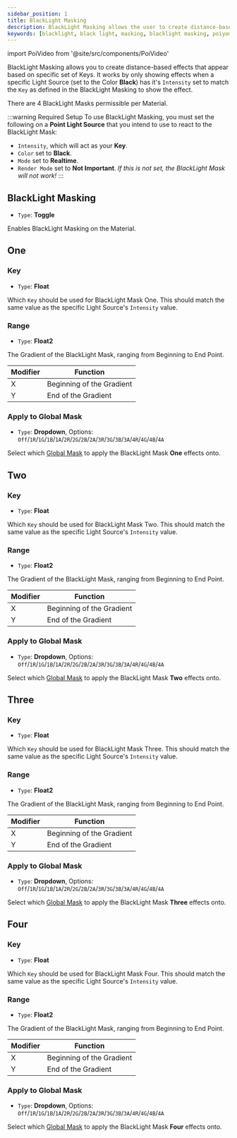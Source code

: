 ```yaml
---
sidebar_position: 1
title: BlackLight Masking
description: BlackLight Masking allows the user to create distance-based effects from Light Sources.
keywords: [blacklight, black light, masking, blacklight masking, poiyomi, shader]
---
```

import PoiVideo from '@site/src/components/PoiVideo'

<!--
EDITOR'S NOTE: This page was written based on an old Tutorial Video by Poiyomi. Some information may not be totally accurate as this module has completely changed since then. -BluWizard10
-->

BlackLight Masking allows you to create distance-based effects that appear based on specific set of Keys. It works by only showing effects when a specific Light Source (set to the Color **Black**) has it's `Intensity` set to match the `Key` as defined in the BlackLight Masking to show the effect.

There are 4 BlackLight Masks permissible per Material.

:::warning Required Setup
To use BlackLight Masking, you must set the following on a **Point Light Source** that you intend to use to react to the BlackLight Mask:
- `Intensity`, which will act as your **Key**.
- `Color` set to **Black**.
- `Mode` set to **Realtime**.
- `Render Mode` set to **Not Important**. *If this is not set, the BlackLight Mask will not work!*
:::

## BlackLight Masking

- `Type`: **Toggle**

Enables BlackLight Masking on the Material.

## One

### Key

- `Type`: **Float**

Which `Key` should be used for BlackLight Mask One. This should match the same value as the specific Light Source's `Intensity` value.

### Range

- `Type`: **Float2**

The Gradient of the BlackLight Mask, ranging from Beginning to End Point.

| Modifier | Function |
| --- | --- |
| X | Beginning of the Gradient |
| Y | End of the Gradient |

### Apply to Global Mask

- `Type`: **Dropdown**, Options: `Off`/`1R`/`1G`/`1B`/`1A`/`2R`/`2G`/`2B`/`2A`/`3R`/`3G`/`3B`/`3A`/`4R`/`4G`/`4B`/`4A`

Select which [Global Mask](/docs/modifiers/global-masks.md) to apply the BlackLight Mask **One** effects onto.

## Two

### Key

- `Type`: **Float**

Which `Key` should be used for BlackLight Mask Two. This should match the same value as the specific Light Source's `Intensity` value.

### Range

- `Type`: **Float2**

The Gradient of the BlackLight Mask, ranging from Beginning to End Point.

| Modifier | Function |
| --- | --- |
| X | Beginning of the Gradient |
| Y | End of the Gradient |

### Apply to Global Mask

- `Type`: **Dropdown**, Options: `Off`/`1R`/`1G`/`1B`/`1A`/`2R`/`2G`/`2B`/`2A`/`3R`/`3G`/`3B`/`3A`/`4R`/`4G`/`4B`/`4A`

Select which [Global Mask](/docs/modifiers/global-masks.md) to apply the BlackLight Mask **Two** effects onto.

## Three

### Key

- `Type`: **Float**

Which `Key` should be used for BlackLight Mask Three. This should match the same value as the specific Light Source's `Intensity` value.

### Range

- `Type`: **Float2**

The Gradient of the BlackLight Mask, ranging from Beginning to End Point.

| Modifier | Function |
| --- | --- |
| X | Beginning of the Gradient |
| Y | End of the Gradient |

### Apply to Global Mask

- `Type`: **Dropdown**, Options: `Off`/`1R`/`1G`/`1B`/`1A`/`2R`/`2G`/`2B`/`2A`/`3R`/`3G`/`3B`/`3A`/`4R`/`4G`/`4B`/`4A`

Select which [Global Mask](/docs/modifiers/global-masks.md) to apply the BlackLight Mask **Three** effects onto.

## Four

### Key

- `Type`: **Float**

Which `Key` should be used for BlackLight Mask Four. This should match the same value as the specific Light Source's `Intensity` value.

### Range

- `Type`: **Float2**

The Gradient of the BlackLight Mask, ranging from Beginning to End Point.

| Modifier | Function |
| --- | --- |
| X | Beginning of the Gradient |
| Y | End of the Gradient |

### Apply to Global Mask

- `Type`: **Dropdown**, Options: `Off`/`1R`/`1G`/`1B`/`1A`/`2R`/`2G`/`2B`/`2A`/`3R`/`3G`/`3B`/`3A`/`4R`/`4G`/`4B`/`4A`

Select which [Global Mask](/docs/modifiers/global-masks.md) to apply the BlackLight Mask **Four** effects onto.
